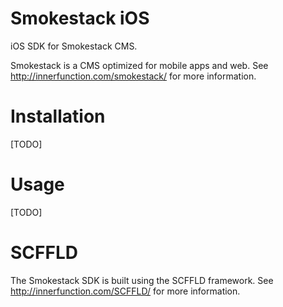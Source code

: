 # Smokestack iOS
iOS SDK for Smokestack CMS.

Smokestack is a CMS optimized for mobile apps and web. See http://innerfunction.com/smokestack/ for more information.

# Installation
[TODO]

# Usage
[TODO]

# SCFFLD
The Smokestack SDK is built using the SCFFLD framework. See http://innerfunction.com/SCFFLD/ for more information.
